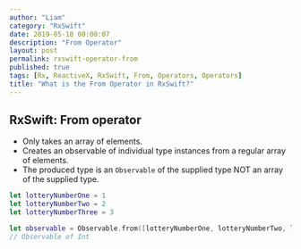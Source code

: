```yaml
---
author: "Liam"
category: "RxSwift"
date: 2019-05-18 00:00:07
description: "From Operator"
layout: post
permalink: rxswift-operator-from
published: true
tags: [Rx, ReactiveX, RxSwift, From, Operators, Operators]
title: "What is the From Operator in RxSwift?"
---
```


## RxSwift: From operator

- Only takes an array of elements.
- Creates an observable of individual type instances from a regular array of elements.
- The produced type is an `Observable` of the supplied type NOT an array of the supplied type.

```swift
let lotteryNumberOne = 1
let lotteryNumberTwo = 2
let lotteryNumberThree = 3

let observable = Observable.from([lotteryNumberOne, lotteryNumberTwo, lotteryNumberThree])
// Observable of Int
```
